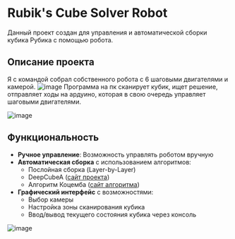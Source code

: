 # Rubik's Cube Solver Robot

Данный проект создан для управления и автоматической сборки кубика Рубика с помощью робота.

## Описание проекта

Я с командой собрал собственного робота с 6 шаговыми двигателями и камерой.
![image](https://github.com/user-attachments/assets/0e6884f8-6d5f-4fb1-aeb5-18b1c4826c6e)
Программа на пк сканирует кубик, ищет решение, отправляет ходы на ардуино, которая в свою очередь управляет шаговыми двигателями.

![image](https://github.com/user-attachments/assets/3fd66706-4ed9-4adb-89b5-fa8adcdd5afd)

## Функциональность

- **Ручное управление**: Возможность управлять роботом вручную
- **Автоматическая сборка** с использованием алгоритмов:
  - Послойная сборка (Layer-by-Layer)
  - DeepCubeA ([сайт проекта](https://deepcube.igb.uci.edu/))
  - Алгоритм Коцемба ([сайт алгоритма](https://kociemba.org/))
- **Графический интерфейс** с возможностями:
  - Выбор камеры
  - Настройка зоны сканирования кубика
  - Ввод/вывод текущего состояния кубика через консоль

![image](https://github.com/user-attachments/assets/2ae2118f-880f-453d-aa22-7850754a5c07)
